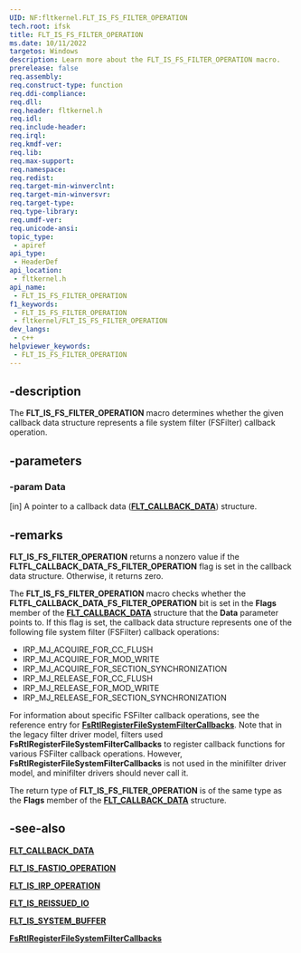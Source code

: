 ```yaml
---
UID: NF:fltkernel.FLT_IS_FS_FILTER_OPERATION
tech.root: ifsk
title: FLT_IS_FS_FILTER_OPERATION
ms.date: 10/11/2022
targetos: Windows
description: Learn more about the FLT_IS_FS_FILTER_OPERATION macro.
prerelease: false
req.assembly: 
req.construct-type: function
req.ddi-compliance: 
req.dll: 
req.header: fltkernel.h
req.idl: 
req.include-header: 
req.irql: 
req.kmdf-ver: 
req.lib: 
req.max-support: 
req.namespace: 
req.redist: 
req.target-min-winverclnt: 
req.target-min-winversvr: 
req.target-type: 
req.type-library: 
req.umdf-ver: 
req.unicode-ansi: 
topic_type:
 - apiref
api_type:
 - HeaderDef
api_location:
 - fltkernel.h
api_name:
 - FLT_IS_FS_FILTER_OPERATION
f1_keywords:
 - FLT_IS_FS_FILTER_OPERATION
 - fltkernel/FLT_IS_FS_FILTER_OPERATION
dev_langs:
 - c++
helpviewer_keywords:
 - FLT_IS_FS_FILTER_OPERATION
---
```


## -description

The **FLT_IS_FS_FILTER_OPERATION** macro determines whether the given callback data structure represents a file system filter (FSFilter) callback operation.

## -parameters

### -param Data

[in] A pointer to a callback data ([**FLT_CALLBACK_DATA**](ns-fltkernel-_flt_callback_data.md)) structure.

## -remarks

**FLT_IS_FS_FILTER_OPERATION** returns a nonzero value if the **FLTFL_CALLBACK_DATA_FS_FILTER_OPERATION** flag is set in the callback data structure. Otherwise, it returns zero.

The **FLT_IS_FS_FILTER_OPERATION** macro checks whether the **FLTFL_CALLBACK_DATA_FS_FILTER_OPERATION** bit is set in the **Flags** member of the [**FLT_CALLBACK_DATA**](ns-fltkernel-_flt_callback_data.md) structure that the **Data** parameter points to. If this flag is set, the callback data structure represents one of the following file system filter (FSFilter) callback operations:

* IRP_MJ_ACQUIRE_FOR_CC_FLUSH
* IRP_MJ_ACQUIRE_FOR_MOD_WRITE
* IRP_MJ_ACQUIRE_FOR_SECTION_SYNCHRONIZATION
* IRP_MJ_RELEASE_FOR_CC_FLUSH
* IRP_MJ_RELEASE_FOR_MOD_WRITE
* IRP_MJ_RELEASE_FOR_SECTION_SYNCHRONIZATION

For information about specific FSFilter callback operations, see the reference entry for [**FsRtlRegisterFileSystemFilterCallbacks**](../ntifs/nf-ntifs-fsrtlregisterfilesystemfiltercallbacks.md). Note that in the legacy filter driver model, filters used **FsRtlRegisterFileSystemFilterCallbacks** to register callback functions for various FSFilter callback operations. However, **FsRtlRegisterFileSystemFilterCallbacks** is not used in the minifilter driver model, and minifilter drivers should never call it.

The return type of **FLT_IS_FS_FILTER_OPERATION** is of the same type as the **Flags** member of the [**FLT_CALLBACK_DATA**](ns-fltkernel-_flt_callback_data.md) structure.

## -see-also

[**FLT_CALLBACK_DATA**](ns-fltkernel-_flt_callback_data.md)

[**FLT_IS_FASTIO_OPERATION**](nf-fltkernel-flt_is_fastio_operation.md)

[**FLT_IS_IRP_OPERATION**](nf-fltkernel-flt_is_irp_operation.md)

[**FLT_IS_REISSUED_IO**](nf-fltkernel-flt_is_reissued_io.md)

[**FLT_IS_SYSTEM_BUFFER**](nf-fltkernel-flt_is_system_buffer.md)

[**FsRtlRegisterFileSystemFilterCallbacks**](../ntifs/nf-ntifs-fsrtlregisterfilesystemfiltercallbacks.md)
